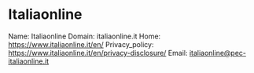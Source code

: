 
# Italiaonline 

Name: Italiaonline 
Domain: italiaonline.it
Home: https://www.italiaonline.it/en/
Privacy_policy: https://www.italiaonline.it/en/privacy-disclosure/
Email: italiaonline@pec-italiaonline.it
